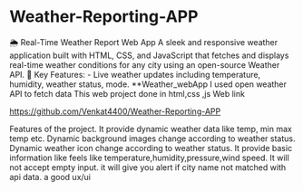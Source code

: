 # Weather-Reporting-APP
🌦️ Real-Time Weather Report Web App A sleek and responsive weather application built with HTML, CSS, and JavaScript that fetches and displays real-time weather conditions for any city using an open-source Weather API. 🔧 Key Features: - Live weather updates including temperature, humidity, weather status, mode.
**Weather_webApp
 I used open weather API to fetch data
 This web project done in html,css ,js
 Web link

https://github.com/Venkat4400/Weather-Reporting-APP

Features of the project.
It provide dynamic weather data like temp, min max temp etc.
Dynamic background images change according to weather status.
Dynamic weather icon change according to weather status.
It provide basic information like feels like temperature,humidity,pressure,wind speed.
It will not accept empty input.
it will give you alert if city name not matched with api data.
a good ux/ui
